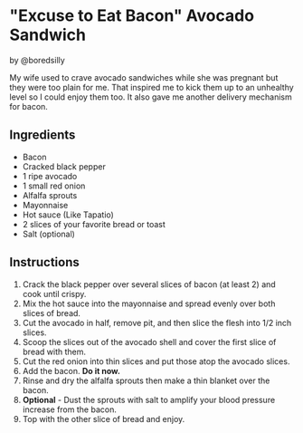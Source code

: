 # "Excuse to Eat Bacon" Avocado Sandwich

by \@boredsilly

My wife used to crave avocado sandwiches while she was pregnant but they
were too plain for me. That inspired me to kick them up to an unhealthy
level so I could enjoy them too. It also gave me another delivery
mechanism for bacon.

## Ingredients

-   Bacon
-   Cracked black pepper
-   1 ripe avocado
-   1 small red onion
-   Alfalfa sprouts
-   Mayonnaise
-   Hot sauce (Like Tapatio)
-   2 slices of your favorite bread or toast
-   Salt (optional)

## Instructions

1.  Crack the black pepper over several slices of bacon (at least 2) and
    cook until crispy.
2.  Mix the hot sauce into the mayonnaise and spread evenly over both
    slices of bread.
3.  Cut the avocado in half, remove pit, and then slice the flesh into
    1/2 inch slices.
4.  Scoop the slices out of the avocado shell and cover the first slice
    of bread with them.
5.  Cut the red onion into thin slices and put those atop the avocado
    slices.
6.  Add the bacon. **Do it now.**
7.  Rinse and dry the alfalfa sprouts then make a thin blanket over the
    bacon.
8.  **Optional** - Dust the sprouts with salt to amplify your blood
    pressure increase from the bacon.
9.  Top with the other slice of bread and enjoy.
